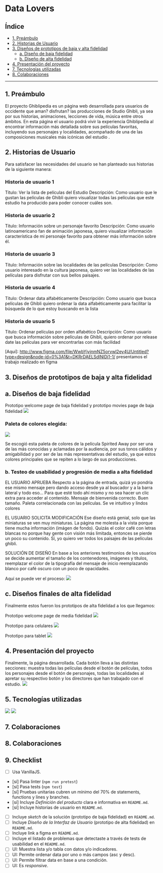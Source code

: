 # Data Lovers

## Índice

* [1. Preámbulo](#1-preámbulo)
* [2. Historias de Usuario](#2-Historias-de-Usuario)
* [3. Diseños de prototipos de baja y alta fidelidad](#3-diseños-de-protoptipos-de-alta-fidelidad)
  * [a. Diseño de baja fidelidad](#4-diseño-debaja-fidelidad)
  * [b. Diseño de alta fidelidad](#5-diseño-de-alta-fidelidad)
* [4. Presentación del proyecto](#6-presentación-del-proyecto)
* [7. Tecnologías utilizadas](#7-tecnologías-utilizadas)
* [8. Colaboraciones](#8-colaboraciones)

***

## 1. Preámbulo

El proyecto Ghiblipedia es un página web desarrollada para usuarios de occidente que aman? disfrutan? las producciones de Studio Ghibli, ya sea por sus historias, animaciones, lecciones de vida, música entre otros ámbitos. En esta página el usuario podrá vivir la experiencia Ghiblipedia al encontrar información más detallada sobre sus películas favoritas, incluyendo sus personajes y localidades, acompañado de una de las composiciones musicales más icónicas del estudio .

## 2. Historias de Usuario

Para satisfacer las necesidades del usuario se han planteado sus historias de la siguiente manera:

### Historia de usuario 1
Título:
Ver la lista de películas del Estudio
Descripción:
Como usuario que le gustan las películas de Ghibli quiero visualizar todas las películas que este estudio ha producido para poder conocer cuáles son.

### Historia de usuario 2
Título:
Información sobre un personaje favorito
Descripción:
Como usuario latinoamericano fan de animación japonesa, quiero visualizar información característica de mi personaje favorito para obtener más información sobre él.

### Historia de usuario 3
Título:
Información sobre las localidades de las películas
Descripción:
Como usuario interesado en la cultura japonesa, quiero ver las localidades de las películas para disfrutar con sus bellos paisajes.

### Historia de usuario 4
Título:
Ordenar data alfabéticamente
Descripción:
Como usuario que busca películas de Ghibli quiero ordenar la data alfabéticamente para facilitar la búsqueda de lo que estoy buscando en la lista

### Historia de usuario 5
Título:
Ordenar películas por orden alfabético
Descripción:
Como usuario que busca información sobre películas de Ghibli, quiero ordenar por release date las películas para ver encontrarlas con más facilidad

[Aquí]: http://www.figma.com/file/WwbYjvjnmNZ5orvwl2ey4U/Untitled?type=design&node-id=0%3A1&t=DKRrDAELSdlNlDi1-1/ presentamos el trabajo realizado en figma
 
## 3. Diseños de prototipos de baja y alta fidelidad

  ## a. Diseños de baja fidelidad
Prototipo welcome page de baja fidelidad y prototipo movies page de baja fidelidad
![](./src/img/GHIBLIPEDIA-low.png)

### Paleta de colores elegida:

![](./src/img/ghiblipedia-color-palette.png)

Se escogió esta paleta de colores de la película Spirited Away por ser una de las más conocidas y aclamadas por la audiencia, por sus tonos cálidos y amigabilidad y por ser de las más representativas del estudio, ya que estos colores principales que se repiten a lo largo de sus producciones.

  ### b. Testeo de usabilidad y progresión de media a alta fidelidad

  EL USUARIO APRUEBA
Respecto a la página de entrada, quizá yo pondría ese mismo mensaje pero dando acceso desde ya al buscador y a la barra lateral y todo eso... Para que esté todo ahí mismo y no sea hacer un clic extra para acceder al contenido. Mensaje de bienvenida correcto. Buen tamaño. Paleta correlacionada con las películas. Se ve intuitivo y lindos colores

  EL USUARIO SOLICITA MODIFICACIÓN
Ese diseño está genial, solo que las miniaturas se ven muy miniaturas.
La página me molesta a la vista porque tiene mucha información (imágen de fondo). Quizás el color café con letras blancas no porque hay gente con visión más limitada, entonces  se pierde un poco su contenido.
Sí,  yo quiero ver todos los paisajes de las películas ghibli.

  SOLUCIÓN DE DISEÑO
En base a los anteriores testimonios de los usuarios se decide aumentar el tamaño de los contenedores, imágenes y títulos, reemplazar el color de la tipografía del mensaje de inicio reemplazando blanco por café oscuro con un poco de opacidades. 

Aquí se puede ver el proceso:
![](./src/img/GHIBLIPEDIA-medium.png)

  ## c. Diseños finales de alta fidelidad
 Finalmente estos fueron los prototipos de alta fidelidad a los que llegamos:
 
 Prototipo welcome page de media fidelidad
![](./src/img/imagen-pagina-web.png)

Prototipo para celulares
![](./src/img/GHIBLIPEDIA-MOBILE-VIEW.png)

Prototipo para tablet
![](./src/img/GHIBLIPEDIA-TABLET-VIEW.png)

## 4. Presentación del proyecto

Finalmente, la página desarrollada. 
Cada botón lleva a las distintas secciones: muestra todas las películas desde el botón de películas, todos los personajes desde el botón de personajes, todas las localidades al apretar su respectivo botón y los directores que han trabajado con el estudio.
![](./src/img/imagen-pagina-web.png)

## 5. Tecnologías utilizadas

![](ruta-de-la-imagen.png)
![](ruta-de-la-imagen.png)

## 7. Colaboraciones


## 8. Colaboraciones

## 9. Checklist

* [ ] Usa VanillaJS.
* [sí] Pasa linter (`npm run pretest`)
* [sí] Pasa tests (`npm test`)
* [sí] Pruebas unitarias cubren un mínimo del 70% de statements, functions y
  lines y branches.
* [sí] Incluye _Definición del producto_ clara e informativa en `README.md`.
* [sí] Incluye historias de usuario en `README.md`.
* [ ] Incluye _sketch_ de la solución (prototipo de baja fidelidad) en
  `README.md`.
* [ ] Incluye _Diseño de la Interfaz de Usuario_ (prototipo de alta fidelidad)
  en `README.md`.
* [ ] Incluye link a figma en `README.md`.
* [ ] Incluye el listado de problemas que detectaste a través de tests de
  usabilidad en el `README.md`.
* [ ] UI: Muestra lista y/o tabla con datos y/o indicadores.
* [ ] UI: Permite ordenar data por uno o más campos (asc y desc).
* [ ] UI: Permite filtrar data en base a una condición.
* [ ] UI: Es _responsive_.
